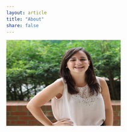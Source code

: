 ```yaml
---
layout: article
title: "About"
share: false
---
```


<img class="img-center" src="/images/11990516_10208135454572104_3120263246282121407_n.jpg" style="width:304px;height:228px;"/>
